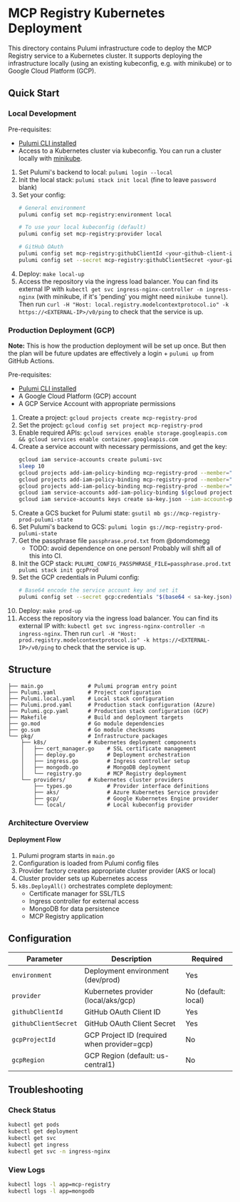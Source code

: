 # MCP Registry Kubernetes Deployment

This directory contains Pulumi infrastructure code to deploy the MCP Registry service to a Kubernetes cluster. It supports deploying the infrastructure locally (using an existing kubeconfig, e.g. with minikube) or to Google Cloud Platform (GCP).

## Quick Start

### Local Development

Pre-requisites:
- [Pulumi CLI installed](https://www.pulumi.com/docs/iac/download-install/)
- Access to a Kubernetes cluster via kubeconfig. You can run a cluster locally with [minikube](https://minikube.sigs.k8s.io/docs/start/).

1. Set Pulumi's backend to local: `pulumi login --local`
2. Init the local stack: `pulumi stack init local` (fine to leave `password` blank)
3. Set your config:
    ```bash
    # General environment
    pulumi config set mcp-registry:environment local

    # To use your local kubeconfig (default)
    pulumi config set mcp-registry:provider local
    
    # GitHub OAuth
    pulumi config set mcp-registry:githubClientId <your-github-client-id>
    pulumi config set --secret mcp-registry:githubClientSecret <your-github-client-secret>
    ```
4. Deploy: `make local-up`
5. Access the repository via the ingress load balancer. You can find its external IP with `kubectl get svc ingress-nginx-controller -n ingress-nginx` (with minikube, if it's 'pending' you might need `minikube tunnel`). Then run `curl -H "Host: local.registry.modelcontextprotocol.io" -k https://<EXTERNAL-IP>/v0/ping` to check that the service is up.

### Production Deployment (GCP)

**Note:** This is how the production deployment will be set up once. But then the plan will be future updates are effectively a login + `pulumi up` from GitHub Actions.

Pre-requisites:
- [Pulumi CLI installed](https://www.pulumi.com/docs/iac/download-install/)
- A Google Cloud Platform (GCP) account
- A GCP Service Account with appropriate permissions

1. Create a project: `gcloud projects create mcp-registry-prod`
2. Set the project: `gcloud config set project mcp-registry-prod`
3. Enable required APIs: `gcloud services enable storage.googleapis.com && gcloud services enable container.googleapis.com`
4. Create a service account with necessary permissions, and get the key:
   ```bash
   gcloud iam service-accounts create pulumi-svc
   sleep 10
   gcloud projects add-iam-policy-binding mcp-registry-prod --member="serviceAccount:pulumi-svc@mcp-registry-prod.iam.gserviceaccount.com" --role="roles/container.admin"
   gcloud projects add-iam-policy-binding mcp-registry-prod --member="serviceAccount:pulumi-svc@mcp-registry-prod.iam.gserviceaccount.com" --role="roles/compute.admin"
   gcloud projects add-iam-policy-binding mcp-registry-prod --member="serviceAccount:pulumi-svc@mcp-registry-prod.iam.gserviceaccount.com" --role="roles/storage.admin"
   gcloud iam service-accounts add-iam-policy-binding $(gcloud projects describe mcp-registry-prod --format="value(projectNumber)")-compute@developer.gserviceaccount.com --member="serviceAccount:pulumi-svc@mcp-registry-prod.iam.gserviceaccount.com" --role="roles/iam.serviceAccountUser"
   gcloud iam service-accounts keys create sa-key.json --iam-account=pulumi-svc@mcp-registry-prod.iam.gserviceaccount.com
   ```
5. Create a GCS bucket for Pulumi state: `gsutil mb gs://mcp-registry-prod-pulumi-state`
6. Set Pulumi's backend to GCS: `pulumi login gs://mcp-registry-prod-pulumi-state`
7. Get the passphrase file `passphrase.prod.txt` from @domdomegg
   - TODO: avoid dependence on one person! Probably will shift all of this into CI.
8. Init the GCP stack: `PULUMI_CONFIG_PASSPHRASE_FILE=passphrase.prod.txt pulumi stack init gcpProd`
9. Set the GCP credentials in Pulumi config:
    ```bash
    # Base64 encode the service account key and set it
    pulumi config set --secret gcp:credentials "$(base64 < sa-key.json)"
    ```
10. Deploy: `make prod-up`
11. Access the repository via the ingress load balancer. You can find its external IP with: `kubectl get svc ingress-nginx-controller -n ingress-nginx`.
   Then run `curl -H "Host: prod.registry.modelcontextprotocol.io" -k https://<EXTERNAL-IP>/v0/ping` to check that the service is up.

<!--

### Production Deployment (Azure)

**Note:** This is how the production deployment will be set up once. But then the plan will be future updates are effectively a login + `pulumi up` from GitHub Actions.

Pre-requisites:
- [Pulumi CLI installed](https://www.pulumi.com/docs/iac/download-install/)
- A Microsoft Azure account
- [Azure CLI](https://learn.microsoft.com/en-gb/cli/azure/get-started-with-azure-cli) installed

1. Login to Azure: `az login`
2. Create a resource group: `az group create --name official-mcp-registry-prod --location eastus`
3. Add the storage resource provider: `az provider register --namespace Microsoft.Storage`
4. Create a storage account: `az storage account create --name officialmcpregistryprod --resource-group official-mcp-registry-prod --location eastus --sku Standard_LRS`
5. Add the 'Storage Blob Data Contributor' role assignment for yourself on the storage account: `az role assignment create --assignee $(az ad signed-in-user show --query id -o tsv) --role "Storage Blob Data Contributor" --scope "/subscriptions/$(az account show --query id -o tsv)/resourceGroups/official-mcp-registry-prod"`
6. Create a container: `az storage container create --name pulumi-state --account-name officialmcpregistryprod`
7. Set Pulumi's backend to Azure: `pulumi login 'azblob://pulumi-state?storage_account=officialmcpregistryprod'`
8. Init the production stack: `pulumi stack init aksProd`
  - TODO: This has a password that maybe needs to be shared with select contributors?
9. Deploy: `go build && PULUMI_CONFIG_PASSPHRASE="" pulumi up --yes`
10. Access the repository via the ingress load balancer. You can find its external IP with `kubectl get svc ingress-nginx-controller -n ingress-nginx` or view it in the Pulumi outputs. Then run `curl -H "Host: prod.registry.modelcontextprotocol.io" -k https://<EXTERNAL-IP>/v0/ping` to check that the service is up.

-->

## Structure

```
├── main.go              # Pulumi program entry point
├── Pulumi.yaml          # Project configuration
├── Pulumi.local.yaml    # Local stack configuration
├── Pulumi.prod.yaml     # Production stack configuration (Azure)
├── Pulumi.gcp.yaml      # Production stack configuration (GCP)
├── Makefile             # Build and deployment targets
├── go.mod               # Go module dependencies
├── go.sum               # Go module checksums
└── pkg/                 # Infrastructure packages
    ├── k8s/             # Kubernetes deployment components
    │   ├── cert_manager.go    # SSL certificate management
    │   ├── deploy.go          # Deployment orchestration
    │   ├── ingress.go         # Ingress controller setup
    │   ├── mongodb.go         # MongoDB deployment
    │   └── registry.go        # MCP Registry deployment
    └── providers/       # Kubernetes cluster providers
        ├── types.go           # Provider interface definitions
        ├── aks/               # Azure Kubernetes Service provider
        ├── gcp/               # Google Kubernetes Engine provider
        └── local/             # Local kubeconfig provider
```

### Architecture Overview

#### Deployment Flow
1. Pulumi program starts in `main.go`
2. Configuration is loaded from Pulumi config files
3. Provider factory creates appropriate cluster provider (AKS or local)
4. Cluster provider sets up Kubernetes access
5. `k8s.DeployAll()` orchestrates complete deployment:
   - Certificate manager for SSL/TLS
   - Ingress controller for external access
   - MongoDB for data persistence
   - MCP Registry application

## Configuration

| Parameter | Description | Required |
|-----------|-------------|----------|
| `environment` | Deployment environment (dev/prod) | Yes |
| `provider` | Kubernetes provider (local/aks/gcp) | No (default: local) |
| `githubClientId` | GitHub OAuth Client ID | Yes |
| `githubClientSecret` | GitHub OAuth Client Secret | Yes |
| `gcpProjectId` | GCP Project ID (required when provider=gcp) | No |
| `gcpRegion` | GCP Region (default: us-central1) | No |

## Troubleshooting

### Check Status

```bash
kubectl get pods
kubectl get deployment
kubectl get svc
kubectl get ingress
kubectl get svc -n ingress-nginx
```

### View Logs

```bash
kubectl logs -l app=mcp-registry
kubectl logs -l app=mongodb
```

